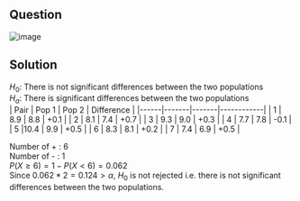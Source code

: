 ## Question

![image](https://github.com/user-attachments/assets/30dc5b6d-5151-468d-a262-4f182a1335d0)

## Solution
$H_0$: There is not significant differences between the two populations  
$H_a$: There is significant differences between the two populations  
| Pair | Pop 1 | Pop 2 | Difference |
|------|-------|-------|------------|
| 1    | 8.9   | 8.8   | +0.1       |
| 2    | 8.1   | 7.4   | +0.7       |
| 3    | 9.3   | 9.0   | +0.3       |
| 4    | 7.7   | 7.8   | -0.1       |
| 5    |10.4   | 9.9   | +0.5       |
| 6    | 8.3   | 8.1   | +0.2       |
| 7    | 7.4   | 6.9   | +0.5       |

Number of + : 6  
Number of - : 1  
$P(X \ge 6) = 1 - P(X < 6) = 0.062$  
Since $0.062 * 2 = 0.124 > \alpha$, $H_0$ is not rejected i.e. there is not significant differences between the two populations.
